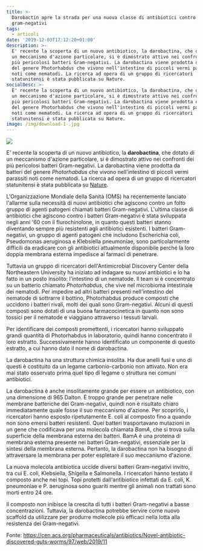 ```yaml
---
title: >-
  Darobactin apre la strada per una nuova classe di antibiotici contro i
  gram-negativi
tags:
  - articoli
date: '2019-12-03T17:12:20+01:00'
description: >-
  E' recente la scoperta di un nuovo antibiotico, la darobactina, che dotato di
  un meccanismo d'azione particolare, si è dimostrato attivo nei confronti dei
  più pericolosi batteri Gram-negativi. La darobactina viene prodotta da batteri
  del genere Photorhabdus che vivono nell'intestino di piccoli vermi parassiti
  noti come nematodi. La ricerca ad opera di un gruppo di ricercatori
  statunitensi è stata pubblicata su Nature.
socialDesc: >-
  E' recente la scoperta di un nuovo antibiotico, la darobactina, che dotato di
  un meccanismo d'azione particolare, si è dimostrato attivo nei confronti dei
  più pericolosi batteri Gram-negativi. La darobactina viene prodotta da batteri
  del genere Photorhabdus che vivono nell'intestino di piccoli vermi parassiti
  noti come nematodi. La ricerca ad opera di un gruppo di ricercatori
  statunitensi è stata pubblicata su Nature.
image: /img/download-1-.jpg
---
```

![](/img/download-1-.jpg)

E' recente la scoperta di un nuovo antibiotico, la **darobactina**, che dotato di un meccanismo d'azione particolare, si è dimostrato attivo nei confronti dei più pericolosi batteri Gram-negativi. La darobactina viene prodotta da batteri del genere _Photorhabdus_ che vivono nell'intestino di piccoli vermi parassiti noti come nematodi. La ricerca ad opera di un gruppo di ricercatori statunitensi è stata pubblicata su [Nature](https://www.nature.com/articles/s41586-019-1791-1).

L'Organizzazione Mondiale della Sanità (OMS) ha recentemente lanciato l'allarme sulla necessità di nuovi antibiotici che agiscono contro un folto gruppo di agenti patogeni chiamati batteri Gram-negativi. L'ultima classe di antibiotici che agiscono contro i batteri Gram-negativi è stata sviluppata negli anni '60 con il flurochinolone, in quanto questi batteri stanno diventando sempre più resistenti agli antibiotici esistenti. I batteri Gram-negativi, un gruppo di agenti patogeni che includono Escherichia coli, Pseudomonas aeruginosa e Klebsiella pneumoniae, sono particolarmente difficili da eradicare con gli antibiotici attualmente disponibile perché la loro doppia membrana esterna impedisce ai farmaci di penetrare.

Tuttavia un gruppo di ricercatori dell'Antimicrobial Discovery Center della Northeastern University ha iniziato ad indagare su nuovi antibiotici e lo ha fatto in un posto insolito: l'intestino di un nematode. Il team si è concentrato su un batterio chiamato _Photorhabdus_, che vive nel microbioma intestinale dei nematodi. Per impedire ad altri batteri presenti nell'intestino del nematode di sottrarre il bottino, Photorhabdus produce composti che uccidono i batteri rivali, molti dei quali sono Gram-negativi. Alcuni di questi composti sono dotati di una buona farmacocinetica in quanto non sono tossici per il nematode e viaggiano attraverso i tessuti larvali. 

Per identificare dei composti promettenti, i ricercatori hanno sviluppato grandi quantità di Photorhabdus in laboratorio, quindi hanno concentrato il loro estratto. Successivamente hanno identificato un componente di questo estratto, a cui hanno dato il nome di darobactina.

La darobactina ha una struttura chimica insolita. Ha due anelli fusi e uno di questi è costituito da un legame carbonio-carbonio non attivato. Non era mai stato osservato prima quel tipo di legame o struttura nei comuni antibiotici.

La darobactina è anche insolitamente grande per essere un antibiotico, con una dimensione di 965 Dalton. È troppo grande per penetrare nelle membrane batteriche dei Gram-negativi, quindi non è risultato chiaro immediatamente quale fosse il suo meccanismo d'azione. Per scoprirlo, i ricercatori hanno esposto ripetutamente E. coli al composto fino a quando non sono emersi batteri resistenti. Quei batteri trasportavano mutazioni in un gene che codificava per una molecola chiamata _BamA_, che si trova sulla superficie della membrana esterna dei batteri. BamA è una proteina di membrana esterna presente nei batteri Gram-negativi, essenziale per la sintesi della membrana esterna. Pertanto, la darobactina non ha bisogno di attraversare la membrana per poter espletare il suo meccanismo d'azione. 

La nuova molecola antibiotica uccide diversi batteri Gram-negativi in ​​vitro, tra cui E. coli, Klebsiella, Shigella e Salmonella. I ricercatori hanno testato il composto anche nei topi. Topi protetti dall'antibiotico infettati da E. coli, K. pneumoniae e P. aeruginosa sono guariti mentre gli animali non trattati sono morti entro 24 ore.

Il composto non inibisce la crescita di tutti i batteri Gram-negativi a basse concentrazioni. Tuttavia, la darobactina potrebbe servire come nuovo scaffold da utilizzare per produrre molecole più efficaci nella lotta alla resistenza dei Gram-negativi.

Fonte: https://cen.acs.org/pharmaceuticals/antibiotics/Novel-antibiotic-discovered-guts-worms/97/web/2019/11
